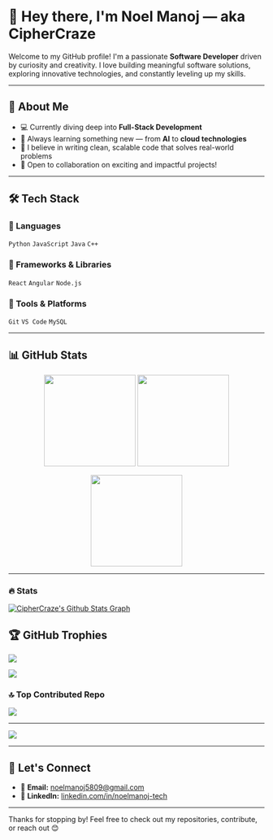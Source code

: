 # 👋 Hey there, I'm **Noel Manoj** — aka **CipherCraze**

Welcome to my GitHub profile!
I'm a passionate **Software Developer** driven by curiosity and creativity. I love building meaningful software solutions, exploring innovative technologies, and constantly leveling up my skills.

---

## 🚀 About Me

* 💻 Currently diving deep into **Full-Stack Development**
* 🧠 Always learning something new — from **AI** to **cloud technologies**
* 🌱 I believe in writing clean, scalable code that solves real-world problems
* 🔄 Open to collaboration on exciting and impactful projects!

---

## 🛠️ Tech Stack

### 🔹 Languages

`Python` `JavaScript` `Java` `C++`

### 🔹 Frameworks & Libraries

`React` `Angular` `Node.js`

### 🔹 Tools & Platforms

`Git` `VS Code` `MySQL`

---

## 📊 GitHub Stats

<p align="center">
    <img height="180em" src="https://github-readme-stats.vercel.app/api?username=CipherCraze&show_icons=true&theme=tokyonight&include_all_commits=true&count_private=true&hide_border=true"/>
    <img height="180em" src="https://github-readme-stats.vercel.app/api/top-langs/?username=CipherCraze&layout=compact&langs_count=7&theme=tokyonight&hide_border=true"/>
</p>

<p align="center">
    <img height="180em" src="https://github-readme-streak-stats.herokuapp.com/?user=CipherCraze&theme=tokyonight&hide_border=true"/>
</p>


---
### 🔥 Stats

[![CipherCraze's Github Stats Graph](https://github-profile-summary-cards.vercel.app/api/cards/profile-details?username=CipherCraze&theme=radical&hide_border=true)](https://github.com/CipherCraze)


## 🏆 GitHub Trophies

![](https://github-profile-trophy.vercel.app/?username=CipherCraze\&theme=tokyonight\&no-frame=false\&no-bg=false\&margin-w=4)

![](https://quotes-github-readme.vercel.app/api?type=horizontal\&theme=tokyonight)

### 🔝 Top Contributed Repo

![](https://github-contributor-stats.vercel.app/api?username=CipherCraze\&limit=5\&theme=nightowl\&combine_all_yearly_contributions=true)

---

[![](https://visitcount.itsvg.in/api?id=CipherCraze\&icon=0\&color=0)](https://visitcount.itsvg.in)

---

## 🤝 Let's Connect

* 📧 **Email:** [noelmanoj5809@gmail.com](mailto:noelmanoj5809@gmail.com)
* 🔗 **LinkedIn:** [linkedin.com/in/noelmanoj-tech](https://www.linkedin.com/in/noelmanoj-tech/)

---



Thanks for stopping by! Feel free to check out my repositories, contribute, or reach out 😊
